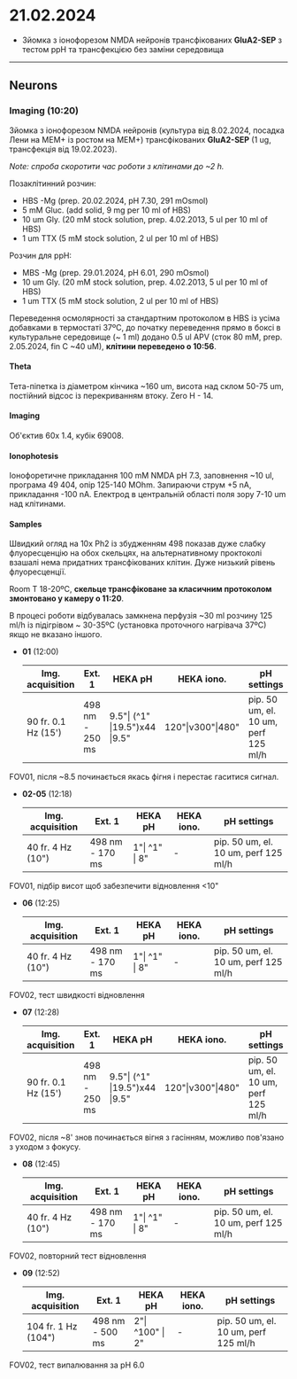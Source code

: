 21.02.2024
=========
- Зйомка з іонофорезом NMDA нейронів трансфікованих __GluA2-SEP__ з тестом ppH та трансфекцією без заміни середовища

---

## Neurons
### Imaging (10:20)
Зйомка з іонофорезом NMDA нейронів (культура від 8.02.2024, посадка Лени на MEM+ із ростом на MEM+) трансфікованих __GluA2-SEP__ (1 ug, трансфекція від 19.02.2023).

_Note: спроба скоротити час роботи з клітинами до ~2 h._

Позаклітинний розчин:

- HBS -Mg (prep. 20.02.2024, pH 7.30,  291 mOsmol)
- 5 mM Gluc. (add solid, 9 mg per 10 ml of HBS)
- 10 um Gly. (20 mM stock solution, prep. 4.02.2013, 5 ul per 10 ml of HBS)
- 1 um TTX (5 mM stock solution, 2 ul per 10 ml of HBS)

Розчин для ppH:

- MBS -Mg  (prep. 29.01.2024, pH 6.01, 290 mOsmol)
- 10 um Gly. (20 mM stock solution, prep. 4.02.2013, 5 ul per 10 ml of HBS)
- 1 um TTX (5 mM stock solution, 2 ul per 10 ml of HBS)

Переведення осмолярності за стандартним протоколом в HBS із усіма добавками в термостаті 37ºC, до початку переведення прямо в боксі в культуральне середовище (~ 1 ml) додано 0.5 ul APV (сток 80 mM, prep. 2.05.2024, fin C ~40 uM), __клітини переведено о 10:56__.

#### Theta

Тета-піпетка із діаметром кінчика ~160 um, висота над склом 50-75 um, постійний відсос із перекриванням втоку. Zero H - 14.

#### Imaging

Об'єктив 60x 1.4,  кубік 69008.

#### Ionophotesis

Іонофоретичне прикладання 100 mM NMDA pH 7.3, заповнення ~10 ul, програма 49 404, опір 125-140 MOhm. Запираючи струм +5 nA, прикладання -100 nA. Електрод в центральній області поля зору 7-10 um над клітинами.

#### Samples

Швидкий огляд на 10x Ph2 із збудженням 498 показав дуже слабку флуоресценцію на обох скельцях, на альтернативному проктоколі взашалі нема придатних трансфікованих клітин. Дуже низький рівень флуоресценції.

Room T 18-20ºC, __скельце трансфіковане за класичним протоколом змонтовано у камеру о 11:20__.

В процесі роботи відбувалась замкнена перфузія ~30 ml розчину 125 ml/h із підігрівом ~ 30-35ºC (установка проточного нагрівача 37ºC) якщо не вказано іншого.

- __01__ (12:00)

  | Img. acquisition    | Ext. 1          | HEKA  pH                       | HEKA iono.        | pH settings                          |
  | ------------------- | --------------- | ------------------------------ | ----------------- | ------------------------------------ |
  | 90 fr. 0.1 Hz (15') | 498 nm - 250 ms | 9.5"\| (^1" \|19.5")x44 \|9.5" | 120"\|v300"\|480" | pip. 50 um, el. 10 um, perf 125 ml/h |

FOV01, після ~8.5 починається якась фігня і перестає гаситися сигнал.

- __02-05__ (12:18)

  | Img. acquisition  | Ext. 1          | HEKA  pH       | HEKA iono. | pH settings                          |
  | ----------------- | --------------- | -------------- | ---------- | ------------------------------------ |
  | 40 fr. 4 Hz (10") | 498 nm - 170 ms | 1"\| ^1" \| 8" | -          | pip. 50 um, el. 10 um, perf 125 ml/h |

FOV01, підбір висот щоб забезпечити відновлення <10"

- __06__ (12:25)

  | Img. acquisition  | Ext. 1          | HEKA  pH       | HEKA iono. | pH settings                          |
  | ----------------- | --------------- | -------------- | ---------- | ------------------------------------ |
  | 40 fr. 4 Hz (10") | 498 nm - 170 ms | 1"\| ^1" \| 8" | -          | pip. 50 um, el. 10 um, perf 125 ml/h |

FOV02, тест швидкості відновлення

- __07__ (12:28)

  | Img. acquisition    | Ext. 1          | HEKA  pH                       | HEKA iono.        | pH settings                          |
  | ------------------- | --------------- | ------------------------------ | ----------------- | ------------------------------------ |
  | 90 fr. 0.1 Hz (15') | 498 nm - 250 ms | 9.5"\| (^1" \|19.5")x44 \|9.5" | 120"\|v300"\|480" | pip. 50 um, el. 10 um, perf 125 ml/h |

FOV02, після ~8' знов починається вігня з гасінням, можливо пов'язано з уходом з фокусу.

- __08__ (12:45)

  | Img. acquisition  | Ext. 1          | HEKA  pH       | HEKA iono. | pH settings                          |
  | ----------------- | --------------- | -------------- | ---------- | ------------------------------------ |
  | 40 fr. 4 Hz (10") | 498 nm - 170 ms | 1"\| ^1" \| 8" | -          | pip. 50 um, el. 10 um, perf 125 ml/h |

FOV02, повторний тест відновлення

- __09__ (12:52)

  | Img. acquisition    | Ext. 1          | HEKA  pH         | HEKA iono. | pH settings                          |
  | ------------------- | --------------- | ---------------- | ---------- | ------------------------------------ |
  | 104 fr. 1 Hz (104") | 498 nm - 500 ms | 2"\| ^100" \| 2" | -          | pip. 50 um, el. 10 um, perf 125 ml/h |

FOV02, тест випалювання за pH 6.0